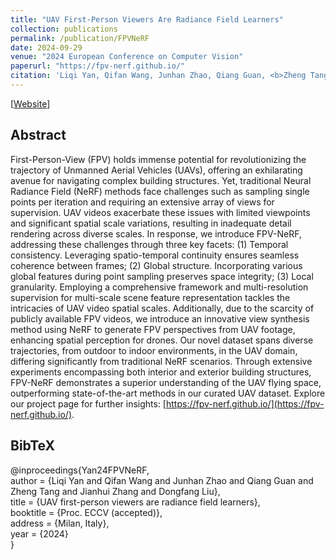 ```yaml
---
title: "UAV First-Person Viewers Are Radiance Field Learners"
collection: publications
permalink: /publication/FPVNeRF
date: 2024-09-29
venue: "2024 European Conference on Computer Vision"
paperurl: "https://fpv-nerf.github.io/"
citation: 'Liqi Yan, Qifan Wang, Junhan Zhao, Qiang Guan, <b>Zheng Tang</b>, Jianhui Zhang and Dongfang Liu. "UAV First-Person Viewers Are Radiance Field Learners". <i>Proceedings of 2024 European Conference on Computer Vision (ECCV 2024)</i>. 2024.'
---
```


[<a href="https://fpv-nerf.github.io/">Website</a>]

## Abstract
First-Person-View (FPV) holds immense potential for revolutionizing the trajectory of Unmanned Aerial Vehicles (UAVs), offering an exhilarating avenue for navigating complex building structures. Yet, traditional Neural Radiance Field (NeRF) methods face challenges such as sampling single points per iteration and requiring an extensive array of views for supervision. UAV videos exacerbate these issues with limited viewpoints and significant spatial scale variations, resulting in inadequate detail rendering across diverse scales. In response, we introduce FPV-NeRF, addressing these challenges through three key facets: (1) Temporal consistency. Leveraging spatio-temporal continuity ensures seamless coherence between frames; (2) Global structure. Incorporating various global features during point sampling preserves space integrity; (3) Local granularity. Employing a comprehensive framework and multi-resolution supervision for multi-scale scene feature representation tackles the intricacies of UAV video spatial scales. Additionally, due to the scarcity of publicly available FPV videos, we introduce an innovative view synthesis method using NeRF to generate FPV perspectives from UAV footage, enhancing spatial perception for drones. Our novel dataset spans diverse trajectories, from outdoor to indoor environments, in the UAV domain, differing significantly from traditional NeRF scenarios. Through extensive experiments encompassing both interior and exterior building structures, FPV-NeRF demonstrates a superior understanding of the UAV flying space, outperforming state-of-the-art methods in our curated UAV dataset. Explore our project page for further insights: [https://fpv-nerf.github.io/](https://fpv-nerf.github.io/).

## BibTeX
@inproceedings{Yan24FPVNeRF,  
author = {Liqi Yan and Qifan Wang and Junhan Zhao and Qiang Guan and Zheng Tang and Jianhui Zhang and Dongfang Liu},  
title = {UAV first-person viewers are radiance field learners},  
booktitle = {Proc. ECCV (accepted)},  
address = {Milan, Italy},  
year = {2024}  
}
